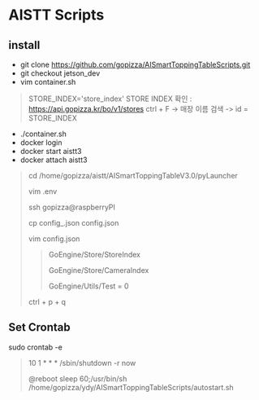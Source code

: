 # AISTT Scripts
## install
+ git clone https://github.com/gopizza/AISmartToppingTableScripts.git
+ git checkout jetson_dev
+ vim container.sh
> STORE_INDEX='store_index'
> STORE INDEX 확인 : <https://api.gopizza.kr/bo/v1/stores>
> ctrl + F -> 매장 이름 검색 -> id = STORE_INDEX
+ ./container.sh
+ docker login
+ docker start aistt3
+ docker attach aistt3
> cd /home/gopizza/aistt/AISmartToppingTableV3.0/pyLauncher
> 
> vim .env
> 
> ssh gopizza@raspberryPI
> 
> cp config_.json config.json
> 
> vim config.json
> 
> > GoEngine/Store/StoreIndex
> > 
> > GoEngine/Store/CameraIndex
> > 
> > GoEngine/Utils/Test = 0
> > 
> ctrl + p + q
> 

## Set Crontab
sudo crontab -e
> 10 1 * * * /sbin/shutdown -r now
> 
> @reboot sleep 60;/usr/bin/sh /home/gopizza/ydy/AISmartToppingTableScripts/autostart.sh
